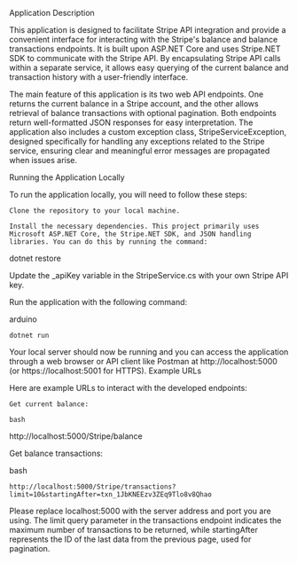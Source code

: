 Application Description

This application is designed to facilitate Stripe API integration and provide a convenient interface for interacting with the Stripe's balance and balance transactions endpoints. It is built upon ASP.NET Core and uses Stripe.NET SDK to communicate with the Stripe API. By encapsulating Stripe API calls within a separate service, it allows easy querying of the current balance and transaction history with a user-friendly interface.

The main feature of this application is its two web API endpoints. One returns the current balance in a Stripe account, and the other allows retrieval of balance transactions with optional pagination. Both endpoints return well-formatted JSON responses for easy interpretation. The application also includes a custom exception class, StripeServiceException, designed specifically for handling any exceptions related to the Stripe service, ensuring clear and meaningful error messages are propagated when issues arise.

Running the Application Locally

To run the application locally, you will need to follow these steps:

    Clone the repository to your local machine.

    Install the necessary dependencies. This project primarily uses Microsoft ASP.NET Core, the Stripe.NET SDK, and JSON handling libraries. You can do this by running the command:

dotnet restore

Update the _apiKey variable in the StripeService.cs with your own Stripe API key.

Run the application with the following command:

arduino

    dotnet run

Your local server should now be running and you can access the application through a web browser or API client like Postman at http://localhost:5000 (or https://localhost:5001 for HTTPS).
Example URLs

Here are example URLs to interact with the developed endpoints:

    Get current balance:

    bash

http://localhost:5000/Stripe/balance

Get balance transactions:

bash

    http://localhost:5000/Stripe/transactions?limit=10&startingAfter=txn_1JbKNEEzv3ZEq9Tlo8v8Qhao

Please replace localhost:5000 with the server address and port you are using. The limit query parameter in the transactions endpoint indicates the maximum number of transactions to be returned, while startingAfter represents the ID of the last data from the previous page, used for pagination.